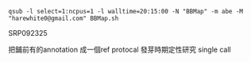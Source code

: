 ```
qsub -l select=1:ncpus=1 -l walltime=20:15:00 -N "BBMap" -m abe -M "harewhite0@gmail.com" BBMap.sh
```
SRP092325


把鋪前有的annotation 成一個ref
protocal 發芽時期定性研究
	single call
